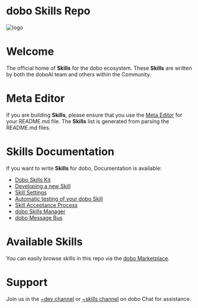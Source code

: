# dobo Skills Repo
![logo](https://avatars.githubusercontent.com/u/149247616?s=200&v=4 "Logo")

# Welcome

The official home of **Skills** for the dobo ecosystem.  These **Skills** are written by both the doboAI team and others within the Community.

# Meta Editor

If you are building **Skills**, please ensure that you use the [Meta Editor](https://raw.githack.com/doboAI/dobo-skills/19.02/meta_editor.html) for your README.md file. The **Skills** list is generated from parsing the README.md files. 

# Skills Documentation

If you want to write **Skills** for dobo, Documentation is available: 

* [Dobo Skills Kit](https://dobo.ai/documentation/skills/msk/)
* [Developing a new Skill](https://dobo.ai/documentation/skills/introduction-developing-skills/)
* [Skill Settings](https://dobo.ai/documentation/skills/skill-settings/)
* [Automatic testing of your dobo Skill](https://dobo.ai/documentation/skills/automatic-testing/)
* [Skill Acceptance Process](https://dobo.ai/documentation/skills/skills-acceptance-process/)
* [dobo Skills Manager](https://dobo.ai/documentation/msm/)
* [dobo Message Bus](https://dobo.ai/documentation/message-bus/)

# Available Skills

You can easily browse skills in this repo via the [dobo Marketplace](https://market.dobo.ai).

# Support 

Join us in the [~dev channel](https://chat.dobo.ai/community/channels/dev) or [~skills channel](https://chat.dobo.ai/community/channels/skills) on dobo Chat for assistance.
